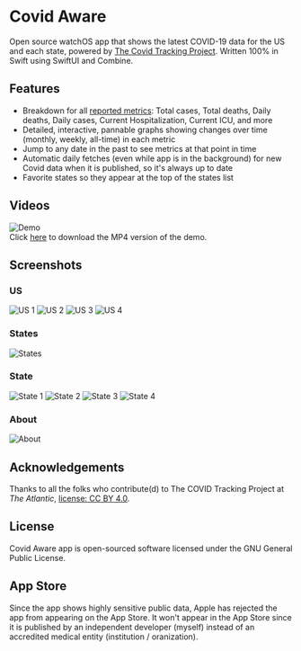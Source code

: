 # Covid Aware
Open source watchOS app that shows the latest COVID-19 data for the US and each state, powered by [The Covid Tracking Project](https://covidtracking.com/data). Written 100% in Swift using SwiftUI and Combine.

## Features
- Breakdown for all [reported metrics](https://covidtracking.com/about-data/data-definitions): Total cases, Total deaths, Daily deaths, Daily cases, Current Hospitalization, Current ICU, and more 
- Detailed, interactive, pannable graphs showing changes over time (monthly, weekly, all-time) in each metric
- Jump to any date in the past to see metrics at that point in time
- Automatic daily fetches (even while app is in the background) for new Covid data when it is published, so it's always up to date
- Favorite states so they appear at the top of the states list

## Videos
![Demo](/Assets/Demo.gif "Demo") <br/>
Click [here](/Assets/Demo.mp4?raw=true) to download the MP4 version of the demo.

## Screenshots
### US
![US 1](/Assets/US_1.png?raw=true "US 1")
![US 2](/Assets/US_2.png?raw=true "US 2")
![US 3](/Assets/US_3.png?raw=true "US 3")
![US 4](/Assets/US_4.png?raw=true "US 4")

### States
![States](/Assets/States.png?raw=true "States")

### State
![State 1](/Assets/State_1.png?raw=true "State 1")
![State 2](/Assets/State_2.png?raw=true "State 2")
![State 3](/Assets/State_3.png?raw=true "State 3")
![State 4](/Assets/State_4.png?raw=true "State 4")

### About
![About](/Assets/About.png?raw=true "About")


## Acknowledgements
Thanks to all the folks who contribute(d) to The COVID Tracking Project at <i>The Atlantic</i>, [license: CC BY 4.0](https://covidtracking.com/about-data/license).

## License
Covid Aware app is open-sourced software licensed under the GNU General Public License.

## App Store
Since the app shows highly sensitive public data, Apple has rejected the app from appearing on the App Store. It won't appear in the App Store since it is published by an independent developer (myself) instead of an accredited medical entity (institution / oranization).

